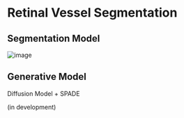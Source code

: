 # Retinal Vessel Segmentation

## Segmentation Model
![image](https://github.com/user-attachments/assets/f4bd91cf-2e14-48e2-8f41-4943dfc979a3)

## Generative Model
Diffusion Model + SPADE 

(in development)
